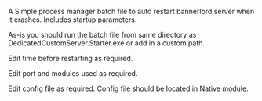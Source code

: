 A Simple process manager batch file to auto restart bannerlord server when it crashes. Includes startup parameters. 

As-is you should run the batch file from same directory as DedicatedCustomServer.Starter.exe or add in a custom path. 

Edit time before restarting as required.

Edit port and modules used as required. 

Edit config file as required. Config file should be located in Native module. 
